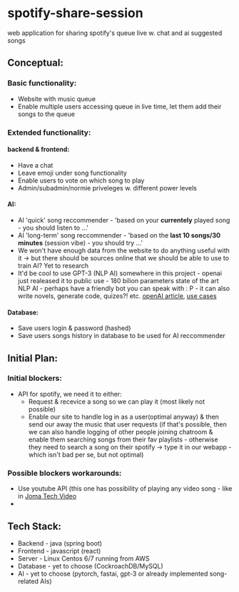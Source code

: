 # spotify-share-session
web application for sharing spotify's queue live w. chat and ai suggested songs

## Conceptual:
### Basic functionality:
* Website with music queue 
* Enable multiple users accessing queue in live time, let them add their songs to the queue

### Extended functionality:
#### backend & frontend:
* Have a chat
* Leave emoji under song functionality
* Enable users to vote on which song to play
* Admin/subadmin/normie priveleges w. different power levels

#### AI:
* AI 'quick' song reccommender - 'based on your **currentely** played song - you should listen to ...'
* AI 'long-term' song reccommender - 'based on the **last 10 songs/30 minutes** (session vibe) - you should try ...'
* We won't have enough data from the website to do anything useful with it -> but there should be sources online that we should be able to use to train AI? Yet to research
* It'd be cool to use GPT-3 (NLP AI) somewhere in this project - openai just realeased it to public use - 180 bilion parameters state of the art NLP AI - perhaps have a friendly bot you can speak with : P - it can also write novels, generate code, quizes?! etc. [openAI article](https://openai.com/blog/gpt-3-apps/), [use cases](https://medium.com/eoraa-co/trending-use-cases-of-gpt-3-by-openai-56318b6a9184)

#### Database:
* Save users login & password (hashed)
* Save users songs history in database to be used for AI reccommender

## Initial Plan:
### Initial blockers:
* API for spotify, we need it to either:
  * Request & recevice a song so we can play it (most likely not possible)
  * Enable our site to handle log in as a user(optimal anyway) & then send our away the music that user requests (if that's possible, then we can also handle logging of other people joining chatroom & enable them searching songs from their fav playlists - otherwise they need to search a song on their spotify -> type it in our webapp - which isn't bad per se, but not optimal)

### Possible blockers workarounds:
* Use youtube API (this one has possibility of playing any video song - like in [Joma Tech Video](https://www.youtube.com/watch?v=OHviieMFY0c&t=95s&ab_channel=JomaTech)
* 





## Tech Stack:
* Backend - java (spring boot)
* Frontend - javascript (react)
* Server - Linux Centos 6/7 running from AWS
* Database - yet to choose (CockroachDB/MySQL)
* AI - yet to choose (pytorch, fastai, gpt-3 or already implemented song-related AIs)
